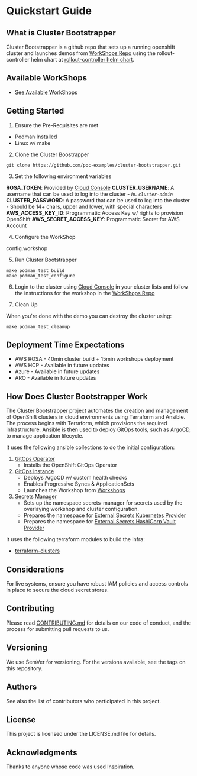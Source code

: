 # Quickstart Guide

## What is Cluster Bootstrapper

Cluster Bootstrapper is a github repo that sets up a running openshift cluster and launches demos from [WorkShops Repo](https://github.com/poc-examples/workshops) using the rollout-controller helm chart at [rollout-controller helm chart](https://github.com/poc-examples/charts/tree/main/charts/rollout-controller).

## Available WorkShops

- [See Available WorkShops](https://github.com/poc-examples/workshops)

## Getting Started

1. Ensure the Pre-Requisites are met

- Podman Installed
- Linux w/ make

2. Clone the Cluster Boostrapper

```
git clone https://github.com/poc-examples/cluster-bootstrapper.git
```

3. Set the following environment variables

**ROSA_TOKEN**: Provided by [Cloud Console](https://console.redhat.com/openshift/token/show)
**CLUSTER_USERNAME**: A username that can be used to log into the cluster
    - *ie. `cluster-admin`*
**CLUSTER_PASSWORD**: A password that can be used to log into the cluster
    - Should be 14+ chars, upper and lower, with special characters
**AWS_ACCESS_KEY_ID**: Programmatic Access Key w/ rights to provision OpenShift
**AWS_SECRET_ACCESS_KEY**: Programmatic Secret for AWS Account

4. Configure the WorkShop

config.workshop

5. Run Cluster Bootstrapper

```
make podman_test_build
make podman_test_configure
```

6. Login to the cluster using [Cloud Console](https://console.redhat.com/openshift/cluster-list) in your cluster lists and follow the instructions for the workshop in the [WorkShops Repo](https://github.com/poc-examples/workshops)

7. Clean Up

When you're done with the demo you can destroy the cluster using:

```
make podman_test_cleanup
```

## Deployment Time Expectations

- AWS ROSA - 40min cluster build + 15min workshops deployment
- AWS HCP - Available in future updates
- Azure - Available in future updates
- ARO - Available in future updates

## How Does Cluster Bootstrapper Work

The Cluster Bootstrapper project automates the creation and management of OpenShift clusters in cloud environments using Terraform and Ansible. The process begins with Terraform, which provisions the required infrastructure. Ansible is then used to deploy GitOps tools, such as ArgoCD, to manage application lifecycle.

It uses the following ansible collections to do the initial configuration:

1. [GitOps Operator](https://github.com/poc-examples/ansible-collections/tree/main/bootstrap/workshop/roles/gitops-operator)
    - Installs the OpenShift GitOps Operator
2. [GitOps Instance](https://github.com/poc-examples/ansible-collections/tree/main/bootstrap/workshop/roles/gitops-instance)
    - Deploys ArgoCD w/ custom health checks
    - Enables Progressive Syncs & ApplicationSets
    - Launches the Workshop from [Workshops](https://github.com/poc-examples/workshops/tree/main/charts)
3. [Secrets Manager](https://github.com/poc-examples/secrets-manager-role)
    - Sets up the namespace secrets-manager for secrets used by the overlaying workshop and cluster configuration.
    - Prepares the namespace for [External Secrets Kubernetes Provider](https://external-secrets.io/latest/provider/kubernetes/)
    - Prepares the namespace for [External Secrets HashiCorp Vault Provider](https://external-secrets.io/latest/provider/hashicorp-vault/)

It uses the following terraform modules to build the infra:

- [terraform-clusters](https://github.com/poc-examples/terraform-clusters)

## Considerations

For live systems, ensure you have robust IAM policies and access controls in place to secure the cloud secret stores.

## Contributing

Please read [CONTRIBUTING.md](https://github.com/poc-examples/cluster-bootstrapper/blob/main/CONTRIBUTING.md) for details on our code of conduct, and the process for submitting pull requests to us.

## Versioning

We use SemVer for versioning. For the versions available, see the tags on this repository.

## Authors

See also the list of contributors who participated in this project.

## License

This project is licensed under the LICENSE.md file for details.

## Acknowledgments

Thanks to anyone whose code was used Inspiration.
